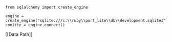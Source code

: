 	from sqlalchemy import create_engine
	
	engine = create_engine("sqlite:///c:\\ruby\\port_lite\\db\\development.sqlite3")
	conlite = engine.connect()

[[Data Path]]